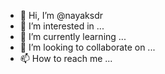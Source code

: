 - 👋 Hi, I’m @nayaksdr
- 👀 I’m interested in ...
- 🌱 I’m currently learning ...
- 💞️ I’m looking to collaborate on ...
- 📫 How to reach me ...

<!---
nayaksdr/nayaksdr is a ✨ special ✨ repository because its `README.md` (this file) appears on your GitHub profile.
You can click the Preview link to take a look at your changes.
--->
